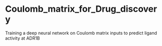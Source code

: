 # Coulomb_matrix_for_Drug_discovery
Training a deep neural network on Coulomb matrix inputs to predict ligand activity at ADR1B
